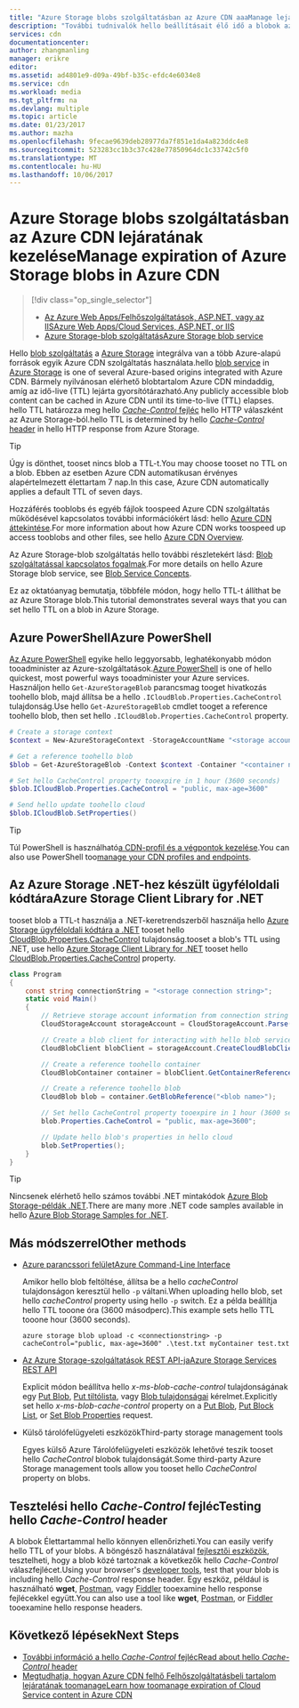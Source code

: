 ```yaml
---
title: "Azure Storage blobs szolgáltatásban az Azure CDN aaaManage lejáratának |} Microsoft Docs"
description: "További tudnivalók hello beállításait élő idő a blobok az Azure CDN gyorsítótárazását."
services: cdn
documentationcenter: 
author: zhangmanling
manager: erikre
editor: 
ms.assetid: ad4801e9-d09a-49bf-b35c-efdc4e6034e8
ms.service: cdn
ms.workload: media
ms.tgt_pltfrm: na
ms.devlang: multiple
ms.topic: article
ms.date: 01/23/2017
ms.author: mazha
ms.openlocfilehash: 9fecae9639deb28977da7f851e1da4a823ddc4e8
ms.sourcegitcommit: 523283cc1b3c37c428e77850964dc1c33742c5f0
ms.translationtype: MT
ms.contentlocale: hu-HU
ms.lasthandoff: 10/06/2017
---
```

# <a name="manage-expiration-of-azure-storage-blobs-in-azure-cdn"></a><span data-ttu-id="73fa2-103">Azure Storage blobs szolgáltatásban az Azure CDN lejáratának kezelése</span><span class="sxs-lookup"><span data-stu-id="73fa2-103">Manage expiration of Azure Storage blobs in Azure CDN</span></span>
> [!div class="op_single_selector"]
> * [<span data-ttu-id="73fa2-104">Az Azure Web Apps/Felhőszolgáltatások, ASP.NET, vagy az IIS</span><span class="sxs-lookup"><span data-stu-id="73fa2-104">Azure Web Apps/Cloud Services, ASP.NET, or IIS</span></span>](cdn-manage-expiration-of-cloud-service-content.md)
> * [<span data-ttu-id="73fa2-105">Azure Storage-blob szolgáltatás</span><span class="sxs-lookup"><span data-stu-id="73fa2-105">Azure Storage blob service</span></span>](cdn-manage-expiration-of-blob-content.md)
> 
> 

<span data-ttu-id="73fa2-106">Hello [blob szolgáltatás](../storage/common/storage-introduction.md#blob-storage) a [Azure Storage](../storage/common/storage-introduction.md) integrálva van a több Azure-alapú források egyik Azure CDN szolgáltatás használata.</span><span class="sxs-lookup"><span data-stu-id="73fa2-106">hello [blob service](../storage/common/storage-introduction.md#blob-storage) in [Azure Storage](../storage/common/storage-introduction.md) is one of several Azure-based origins integrated with Azure CDN.</span></span>  <span data-ttu-id="73fa2-107">Bármely nyilvánosan elérhető blobtartalom Azure CDN mindaddig, amíg az idő-live (TTL) lejárta gyorsítótárazható.</span><span class="sxs-lookup"><span data-stu-id="73fa2-107">Any publicly accessible blob content can be cached in Azure CDN until its time-to-live (TTL) elapses.</span></span>  <span data-ttu-id="73fa2-108">hello TTL határozza meg hello [ *Cache-Control* fejléc](http://www.w3.org/Protocols/rfc2616/rfc2616-sec14.html#sec14.9) hello HTTP válaszként az Azure Storage-ból.</span><span class="sxs-lookup"><span data-stu-id="73fa2-108">hello TTL is determined by hello [*Cache-Control* header](http://www.w3.org/Protocols/rfc2616/rfc2616-sec14.html#sec14.9) in hello HTTP response from Azure Storage.</span></span>

> [!TIP]
> <span data-ttu-id="73fa2-109">Úgy is dönthet, tooset nincs blob a TTL-t.</span><span class="sxs-lookup"><span data-stu-id="73fa2-109">You may choose tooset no TTL on a blob.</span></span>  <span data-ttu-id="73fa2-110">Ebben az esetben Azure CDN automatikusan érvényes alapértelmezett élettartam 7 nap.</span><span class="sxs-lookup"><span data-stu-id="73fa2-110">In this case, Azure CDN automatically applies a default TTL of seven days.</span></span>
> 
> <span data-ttu-id="73fa2-111">Hozzáférés tooblobs és egyéb fájlok toospeed Azure CDN szolgáltatás működésével kapcsolatos további információkért lásd: hello [Azure CDN áttekintése](cdn-overview.md).</span><span class="sxs-lookup"><span data-stu-id="73fa2-111">For more information about how Azure CDN works toospeed up access tooblobs and other files, see hello [Azure CDN Overview](cdn-overview.md).</span></span>
> 
> <span data-ttu-id="73fa2-112">Az Azure Storage-blob szolgáltatás hello további részletekért lásd: [Blob szolgáltatással kapcsolatos fogalmak](https://msdn.microsoft.com/library/dd179376.aspx).</span><span class="sxs-lookup"><span data-stu-id="73fa2-112">For more details on hello Azure Storage blob service, see [Blob Service Concepts](https://msdn.microsoft.com/library/dd179376.aspx).</span></span> 
> 
> 

<span data-ttu-id="73fa2-113">Ez az oktatóanyag bemutatja, többféle módon, hogy hello TTL-t állíthat be az Azure Storage blob.</span><span class="sxs-lookup"><span data-stu-id="73fa2-113">This tutorial demonstrates several ways that you can set hello TTL on a blob in Azure Storage.</span></span>  

## <a name="azure-powershell"></a><span data-ttu-id="73fa2-114">Azure PowerShell</span><span class="sxs-lookup"><span data-stu-id="73fa2-114">Azure PowerShell</span></span>
<span data-ttu-id="73fa2-115">[Az Azure PowerShell](/powershell/azure/overview) egyike hello leggyorsabb, leghatékonyabb módon tooadminister az Azure-szolgáltatások.</span><span class="sxs-lookup"><span data-stu-id="73fa2-115">[Azure PowerShell](/powershell/azure/overview) is one of hello quickest, most powerful ways tooadminister your Azure services.</span></span>  <span data-ttu-id="73fa2-116">Használjon hello `Get-AzureStorageBlob` parancsmag tooget hivatkozás toohello blob, majd állítsa be a hello `.ICloudBlob.Properties.CacheControl` tulajdonság.</span><span class="sxs-lookup"><span data-stu-id="73fa2-116">Use hello `Get-AzureStorageBlob` cmdlet tooget a reference toohello blob, then set hello `.ICloudBlob.Properties.CacheControl` property.</span></span> 

```powershell
# Create a storage context
$context = New-AzureStorageContext -StorageAccountName "<storage account name>" -StorageAccountKey "<storage account key>"

# Get a reference toohello blob
$blob = Get-AzureStorageBlob -Context $context -Container "<container name>" -Blob "<blob name>"

# Set hello CacheControl property tooexpire in 1 hour (3600 seconds)
$blob.ICloudBlob.Properties.CacheControl = "public, max-age=3600"

# Send hello update toohello cloud
$blob.ICloudBlob.SetProperties()
```

> [!TIP]
> <span data-ttu-id="73fa2-117">Túl PowerShell is használható[a CDN-profil és a végpontok kezelése](cdn-manage-powershell.md).</span><span class="sxs-lookup"><span data-stu-id="73fa2-117">You can also use PowerShell too[manage your CDN profiles and endpoints](cdn-manage-powershell.md).</span></span>
> 
> 

## <a name="azure-storage-client-library-for-net"></a><span data-ttu-id="73fa2-118">Az Azure Storage .NET-hez készült ügyféloldali kódtára</span><span class="sxs-lookup"><span data-stu-id="73fa2-118">Azure Storage Client Library for .NET</span></span>
<span data-ttu-id="73fa2-119">tooset blob a TTL-t használja a .NET-keretrendszerből használja hello [Azure Storage ügyféloldali kódtára a .NET](../storage/blobs/storage-dotnet-how-to-use-blobs.md) tooset hello [CloudBlob.Properties.CacheControl](https://msdn.microsoft.com/library/microsoft.windowsazure.storage.blob.blobproperties.cachecontrol.aspx) tulajdonság.</span><span class="sxs-lookup"><span data-stu-id="73fa2-119">tooset a blob's TTL using .NET, use hello [Azure Storage Client Library for .NET](../storage/blobs/storage-dotnet-how-to-use-blobs.md) tooset hello [CloudBlob.Properties.CacheControl](https://msdn.microsoft.com/library/microsoft.windowsazure.storage.blob.blobproperties.cachecontrol.aspx) property.</span></span>

```csharp
class Program
{
    const string connectionString = "<storage connection string>";
    static void Main()
    {
        // Retrieve storage account information from connection string
        CloudStorageAccount storageAccount = CloudStorageAccount.Parse(connectionString);

        // Create a blob client for interacting with hello blob service.
        CloudBlobClient blobClient = storageAccount.CreateCloudBlobClient();

        // Create a reference toohello container
        CloudBlobContainer container = blobClient.GetContainerReference("<container name>");

        // Create a reference toohello blob
        CloudBlob blob = container.GetBlobReference("<blob name>");

        // Set hello CacheControl property tooexpire in 1 hour (3600 seconds)
        blob.Properties.CacheControl = "public, max-age=3600";

        // Update hello blob's properties in hello cloud
        blob.SetProperties();
    }
}
```

> [!TIP]
> <span data-ttu-id="73fa2-120">Nincsenek elérhető hello számos további .NET mintakódok [Azure Blob Storage-példák .NET](https://azure.microsoft.com/documentation/samples/storage-blob-dotnet-getting-started/).</span><span class="sxs-lookup"><span data-stu-id="73fa2-120">There are many more .NET code samples available in hello [Azure Blob Storage Samples for .NET](https://azure.microsoft.com/documentation/samples/storage-blob-dotnet-getting-started/).</span></span>
> 
> 

## <a name="other-methods"></a><span data-ttu-id="73fa2-121">Más módszerrel</span><span class="sxs-lookup"><span data-stu-id="73fa2-121">Other methods</span></span>
* [<span data-ttu-id="73fa2-122">Azure parancssori felület</span><span class="sxs-lookup"><span data-stu-id="73fa2-122">Azure Command-Line Interface</span></span>](../cli-install-nodejs.md)
  
    <span data-ttu-id="73fa2-123">Amikor hello blob feltöltése, állítsa be a hello *cacheControl* tulajdonságon keresztül hello `-p` váltani.</span><span class="sxs-lookup"><span data-stu-id="73fa2-123">When uploading hello blob, set hello *cacheControl* property using hello `-p` switch.</span></span>  <span data-ttu-id="73fa2-124">Ez a példa beállítja hello TTL tooone óra (3600 másodperc).</span><span class="sxs-lookup"><span data-stu-id="73fa2-124">This example sets hello TTL tooone hour (3600 seconds).</span></span>
  
    ```text
    azure storage blob upload -c <connectionstring> -p cacheControl="public, max-age=3600" .\test.txt myContainer test.txt
    ```
* [<span data-ttu-id="73fa2-125">Az Azure Storage-szolgáltatások REST API-ja</span><span class="sxs-lookup"><span data-stu-id="73fa2-125">Azure Storage Services REST API</span></span>](https://msdn.microsoft.com/library/azure/dd179355.aspx)
  
    <span data-ttu-id="73fa2-126">Explicit módon beállítva hello *x-ms-blob-cache-control* tulajdonságának egy [Put Blob](https://msdn.microsoft.com/en-us/library/azure/dd179451.aspx), [Put tiltólista](https://msdn.microsoft.com/en-us/library/azure/dd179467.aspx), vagy [Blob tulajdonságai](https://msdn.microsoft.com/library/azure/ee691966.aspx) kérelmet.</span><span class="sxs-lookup"><span data-stu-id="73fa2-126">Explicitly set hello *x-ms-blob-cache-control* property on a [Put Blob](https://msdn.microsoft.com/en-us/library/azure/dd179451.aspx), [Put Block List](https://msdn.microsoft.com/en-us/library/azure/dd179467.aspx), or [Set Blob Properties](https://msdn.microsoft.com/library/azure/ee691966.aspx) request.</span></span>
* <span data-ttu-id="73fa2-127">Külső tárolófelügyeleti eszközök</span><span class="sxs-lookup"><span data-stu-id="73fa2-127">Third-party storage management tools</span></span>
  
    <span data-ttu-id="73fa2-128">Egyes külső Azure Tárolófelügyeleti eszközök lehetővé teszik tooset hello *CacheControl* blobok tulajdonságát.</span><span class="sxs-lookup"><span data-stu-id="73fa2-128">Some third-party Azure Storage management tools allow you tooset hello *CacheControl* property on blobs.</span></span> 

## <a name="testing-hello-cache-control-header"></a><span data-ttu-id="73fa2-129">Tesztelési hello *Cache-Control* fejléc</span><span class="sxs-lookup"><span data-stu-id="73fa2-129">Testing hello *Cache-Control* header</span></span>
<span data-ttu-id="73fa2-130">A blobok Élettartammal hello könnyen ellenőrizheti.</span><span class="sxs-lookup"><span data-stu-id="73fa2-130">You can easily verify hello TTL of your blobs.</span></span>  <span data-ttu-id="73fa2-131">A böngésző használatával [fejlesztői eszközök](https://developer.microsoft.com/microsoft-edge/platform/documentation/f12-devtools-guide/), tesztelheti, hogy a blob közé tartoznak a következők hello *Cache-Control* válaszfejlécet.</span><span class="sxs-lookup"><span data-stu-id="73fa2-131">Using your browser's [developer tools](https://developer.microsoft.com/microsoft-edge/platform/documentation/f12-devtools-guide/), test that your blob is including hello *Cache-Control* response header.</span></span>  <span data-ttu-id="73fa2-132">Egy eszköz, például is használható **wget**, [Postman](https://www.getpostman.com/), vagy [Fiddler](http://www.telerik.com/fiddler) tooexamine hello response fejlécekkel együtt.</span><span class="sxs-lookup"><span data-stu-id="73fa2-132">You can also use a tool like **wget**, [Postman](https://www.getpostman.com/), or [Fiddler](http://www.telerik.com/fiddler) tooexamine hello response headers.</span></span>

## <a name="next-steps"></a><span data-ttu-id="73fa2-133">Következő lépések</span><span class="sxs-lookup"><span data-stu-id="73fa2-133">Next Steps</span></span>
* [<span data-ttu-id="73fa2-134">További információ a hello *Cache-Control* fejléc</span><span class="sxs-lookup"><span data-stu-id="73fa2-134">Read about hello *Cache-Control* header</span></span>](http://www.w3.org/Protocols/rfc2616/rfc2616-sec14.html#sec14.9)
* [<span data-ttu-id="73fa2-135">Megtudhatja, hogyan Azure CDN felhő Felhőszolgáltatásbeli tartalom lejáratának toomanage</span><span class="sxs-lookup"><span data-stu-id="73fa2-135">Learn how toomanage expiration of Cloud Service content in Azure CDN</span></span>](cdn-manage-expiration-of-cloud-service-content.md)

